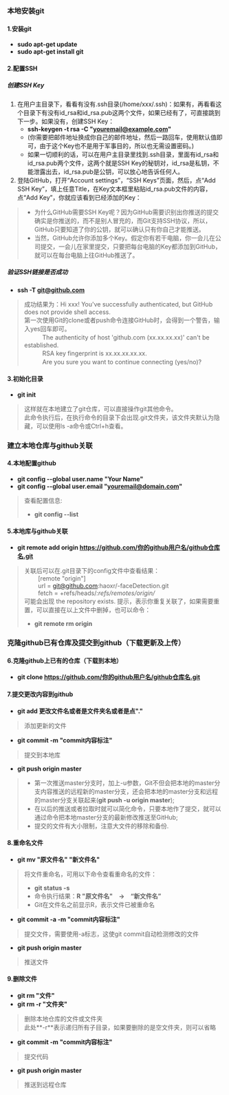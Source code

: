 ### 本地安装git
#### 1.安装git
* **sudo apt-get update**
* **sudo apt-get install git**

#### 2.配置SSH
##### 创建SSH Key
1. 在用户主目录下，看看有没有.ssh目录(/home/xxx/.ssh)：如果有，再看看这个目录下有没有id_rsa和id_rsa.pub这两个文件，如果已经有了，可直接跳到下一步。如果没有，创建SSH Key：
    * **ssh-keygen -t rsa -C "youremail@example.com"**
    * (你需要把邮件地址换成你自己的邮件地址，然后一路回车，使用默认值即可，由于这个Key也不是用于军事目的，所以也无需设置密码。)
    * 如果一切顺利的话，可以在用户主目录里找到.ssh目录，里面有id_rsa和id_rsa.pub两个文件，这两个就是SSH Key的秘钥对，id_rsa是私钥，不能泄露出去，id_rsa.pub是公钥，可以放心地告诉任何人。
2. 登陆GitHub，打开“Account settings”，“SSH Keys”页面，然后，点“Add SSH Key”，填上任意Title，在Key文本框里粘贴id_rsa.pub文件的内容，点“Add Key”，你就应该看到已经添加的Key：

>* 为什么GitHub需要SSH Key呢？因为GitHub需要识别出你推送的提交确实是你推送的，而不是别人冒充的，而Git支持SSH协议，所以，GitHub只要知道了你的公钥，就可以确认只有你自己才能推送。  
>* 当然，GitHub允许你添加多个Key。假定你有若干电脑，你一会儿在公司提交，一会儿在家里提交，只要把每台电脑的Key都添加到GitHub，就可以在每台电脑上往GitHub推送了。

##### 验证SSH链接是否成功
* **ssh -T git@github.com**
>成功结果为：Hi xxx! You've successfully authenticated, but GitHub does not provide shell access.  
>第一次使用Git的clone或者push命令连接GitHub时，会得到一个警告，输入yes回车即可。  
>&emsp;&emsp;　The authenticity of host 'github.com (xx.xx.xx.xx)' can't be established.  
>&emsp;&emsp;　RSA key fingerprint is xx.xx.xx.xx.xx.  
>&emsp;&emsp;　Are you sure you want to continue connecting (yes/no)?

#### 3.初始化目录
* **git init**
>这样就在本地建立了git仓库，可以直接操作git其他命令。  
>此命令执行后，在执行命令的目录下会出现.git文件夹，该文件夹默认为隐藏，可以使用ls -a命令或Ctrl+h查看。

### 建立本地仓库与github关联
#### 4.本地配置github
* **git config --global user.name "Your Name"**
* **git config --global user.email "youremail@domain.com"**
>查看配置信息:  
>    * **git config --list**

#### 5.本地库与github关联
* **git remote add origin https://github.com/你的github用户名/github仓库名.git**
>关联后可以在.git目录下的config文件中查看结果：  
>&emsp;&emsp; [remote "origin"]  
>&emsp;&emsp;    url = git@github.com:haoxr/-faceDetection.git  
>&emsp;&emsp;    fetch = +refs/heads/*:refs/remotes/origin/*  
>可能会出现 the repository exists. 提示，表示你重复关联了，如果需要重置，可以直接在以上文件中删掉，也可以命令：  
>    * **git remote rm origin**

### 克隆github已有仓库及提交到github（下载更新及上传）
#### 6.克隆github上已有的仓库（下载到本地）
* **git clone https://github.com/你的github用户名/github仓库名.git**

#### 7.提交更改内容到github
* **git add 更改文件名或者是文件夹名或者是点"."**
>添加更新的文件

* **git commit -m "commit内容标注"**
>提交到本地库

* **git push origin master**
>* 第一次推送master分支时，加上-u参数，Git不但会把本地的master分支内容推送的远程新的master分支，还会把本地的master分支和远程的master分支关联起来(**git push -u origin master**);  
>* 在以后的推送或者拉取时就可以简化命令，只要本地作了提交，就可以通过命令把本地master分支的最新修改推送至GitHub;  
>* 提交的文件有大小限制，注意大文件的移除和备份.

#### 8.重命名文件
* **git mv "原文件名" "新文件名"**
>将文件重命名，可用以下命令查看重命名的文件：
>* **git status -s**
>* 命令执行结果：**R "原文件名"　->　“新文件名”**
>* Git在文件名之前显示R，表示文件已被重命名

* **git commit -a -m "commit内容标注"**
>提交文件，需要使用-a标志，这使git commit自动检测修改的文件

* **git push origin master**
>推送文件

#### 9.删除文件
* **git rm "文件"**
* **git rm -r "文件夹"**
>删除本地仓库的文件或文件夹  
>此处**-r**表示递归所有子目录，如果要删除的是空文件夹，则可以省略

* **git commit -m "commit内容标注"**
>提交代码

* **git push origin master**
>推送到远程仓库
















